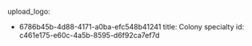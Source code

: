 upload_logo:
  - 6786b45b-4d88-4171-a0ba-efc548b41241
title: Colony specialty
id: c461e175-e60c-4a5b-8595-d6f92ca7ef7d
